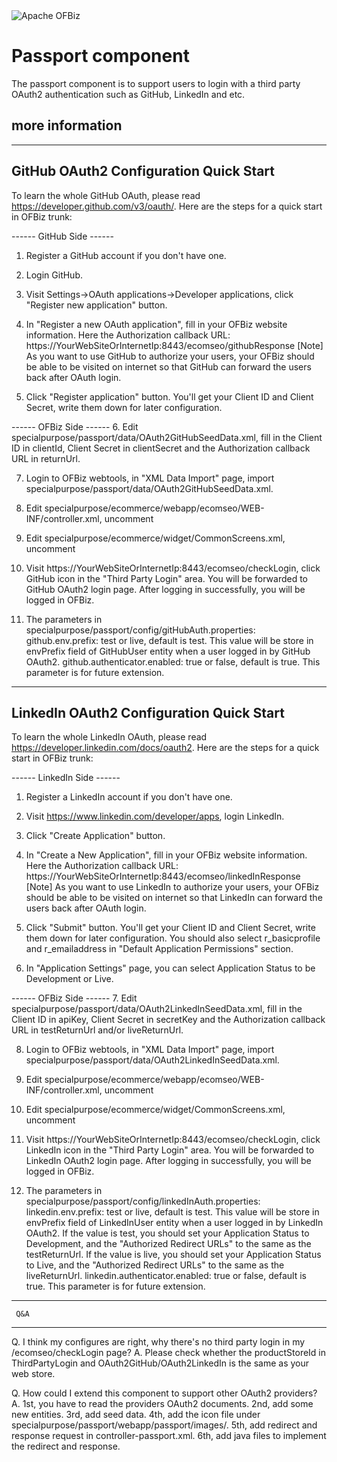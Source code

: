 <img src="http://ofbiz.apache.org/images/logo.png" alt="Apache OFBiz" />

# Passport component
The passport component is to support users to login with a third party OAuth2 authentication such as GitHub, LinkedIn and etc.


## more information
---------------------------------------
GitHub OAuth2 Configuration Quick Start
---------------------------------------
To learn the whole GitHub OAuth, please read https://developer.github.com/v3/oauth/.
Here are the steps for a quick start in OFBiz trunk:

------ GitHub Side ------
1. Register a GitHub account if you don't have one.

2. Login GitHub.

3. Visit Settings->OAuth applications->Developer applications, click "Register new application" button.

4. In "Register a new OAuth application", fill in your OFBiz website information. Here the 
Authorization callback URL: https://YourWebSiteOrInternetIp:8443/ecomseo/githubResponse
[Note] As you want to use GitHub to authorize your users, your OFBiz should be able to be visited on internet so that GitHub can forward the users back after OAuth login.

5. Click "Register application" button.
You'll get your Client ID and Client Secret, write them down for later configuration.

------ OFBiz Side ------
6. Edit specialpurpose/passport/data/OAuth2GitHubSeedData.xml, fill in the Client ID in clientId, Client Secret in clientSecret and the Authorization callback URL in returnUrl.

7. Login to OFBiz webtools, in "XML Data Import" page, import specialpurpose/passport/data/OAuth2GitHubSeedData.xml.

8. Edit specialpurpose/ecommerce/webapp/ecomseo/WEB-INF/controller.xml, uncomment 
   <include location="component://passport/webapp/passport/WEB-INF/controller-passport.xml"/>

9. Edit specialpurpose/ecommerce/widget/CommonScreens.xml, uncomment
   <include-screen name="ListThirdPartyLogins" location="component://passport/widget/PassportScreens.xml"/>

10. Visit https://YourWebSiteOrInternetIp:8443/ecomseo/checkLogin, click GitHub icon in the "Third Party Login" area. You will be forwarded to GitHub OAuth2 login page. After logging in successfully, you will be logged in OFBiz.

11. The parameters in specialpurpose/passport/config/gitHubAuth.properties:
github.env.prefix: test or live, default is test. This value will be store in envPrefix field of GitHubUser entity when a user logged in by GitHub OAuth2.
github.authenticator.enabled: true or false, default is true. This parameter is for future extension.



-----------------------------------------
LinkedIn OAuth2 Configuration Quick Start
-----------------------------------------
To learn the whole LinkedIn OAuth, please read https://developer.linkedin.com/docs/oauth2.
Here are the steps for a quick start in OFBiz trunk:

------ LinkedIn Side ------
1. Register a LinkedIn account if you don't have one.

2. Visit https://www.linkedin.com/developer/apps, login LinkedIn.

3. Click "Create Application" button.

4. In "Create a New Application", fill in your OFBiz website information. Here the 
Authorization callback URL: https://YourWebSiteOrInternetIp:8443/ecomseo/linkedInResponse
[Note] As you want to use LinkedIn to authorize your users, your OFBiz should be able to be visited on internet so that LinkedIn can forward the users back after OAuth login.

5. Click "Submit" button.
You'll get your Client ID and Client Secret, write them down for later configuration. You should also select r_basicprofile and r_emailaddress in "Default Application Permissions" section.

6. In "Application Settings" page, you can select Application Status to be Development or Live.

------ OFBiz Side ------
7. Edit specialpurpose/passport/data/OAuth2LinkedInSeedData.xml, fill in the Client ID in apiKey, Client Secret in secretKey and the Authorization callback URL in testReturnUrl and/or liveReturnUrl.

8. Login to OFBiz webtools, in "XML Data Import" page, import specialpurpose/passport/data/OAuth2LinkedInSeedData.xml.

9. Edit specialpurpose/ecommerce/webapp/ecomseo/WEB-INF/controller.xml, uncomment 
   <include location="component://passport/webapp/passport/WEB-INF/controller-passport.xml"/>

10. Edit specialpurpose/ecommerce/widget/CommonScreens.xml, uncomment
   <include-screen name="ListThirdPartyLogins" location="component://passport/widget/PassportScreens.xml"/>

11. Visit https://YourWebSiteOrInternetIp:8443/ecomseo/checkLogin, click LinkedIn icon in the "Third Party Login" area. You will be forwarded to LinkedIn OAuth2 login page. After logging in successfully, you will be logged in OFBiz.

12. The parameters in specialpurpose/passport/config/linkedInAuth.properties:
linkedin.env.prefix: test or live, default is test. This value will be store in envPrefix field of LinkedInUser entity when a user logged in by LinkedIn OAuth2.
                     If the value is test, you should set your Application Status to Development, and the "Authorized Redirect URLs" to the same as the testReturnUrl.
                     If the value is live, you should set your Application Status to Live, and the "Authorized Redirect URLs" to the same as the liveReturnUrl.
linkedin.authenticator.enabled: true or false, default is true. This parameter is for future extension.


---------------
     Q&A
---------------
Q. I think my configures are right, why there's no third party login in my /ecomseo/checkLogin page?
A. Please check whether the productStoreId in ThirdPartyLogin and OAuth2GitHub/OAuth2LinkedIn is the same as your web store. 

Q. How could I extend this component to support other OAuth2 providers?
A. 1st, you have to read the providers OAuth2 documents. 2nd, add some new entities. 3rd, add seed data. 4th, add the icon file under specialpurpose/passport/webapp/passport/images/.
   5th, add redirect and response request in controller-passport.xml. 6th, add java files to implement the redirect and response.

